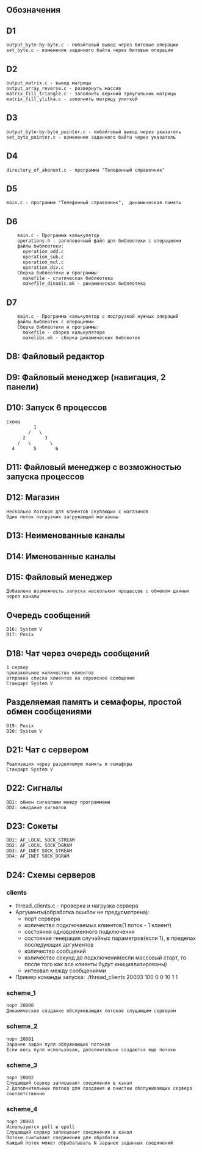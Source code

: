 ## Обозначения

## D1
    output_byte-by-byte.c - побайтовый вывод через битовые операции
    set_byte.c - изменение заданного байта через битовые операции

## D2
    output_matrix.c - вывод матрицы
    output_array_reverse.c - развернуть массив
    matrix_fill_triangle.c - заполнить верхний треугольник матрицы
    matrix_fill_ylitka.c - заполнить матрицу улиткой


## D3
    output_byte-by-byte_pointer.c - побайтовый вывод через указатель
    set_byte_pointer.c - изменение заданного байта через указатель

## D4
    directory_of_abonent.c - программа "Телефонный справочник"

## D5 
    main.c - программа "Телефонный справочник",  динамическая память


## D6
        main.c - Программа калькулятор 
        operations.h - заголовочный файл для библеотеки с операциями
        файлы библеотеки: 
          operation_add.c
          operation_sub.c
          operation_mul.c
          operation_div.c
        Сборка библеотеки и программы:
          makefile - статическая библеотека
          makefile_dinamic.mk - динамическая библеотека

## D7
        main.c - Программа калькулятор с подгрузкой нужных операций
        файлы библеотек с операциями
        Сборка библеотеки и программы:
          makefile - сборка калькулятора
          makelibs.mk - сборка динамических библеотек


## D8: Файловый редактор

## D9: Файловый менеджер (навигация, 2 панели)

## D10: Запуск 6 процессов
    Схема
              1
            /   \
          2       3
        /   \       \
      4       5       6
## D11: Файловый менеджер с возможностью запуска процессов

## D12: Магазин
    Несколько потоков для клиентов скупающих с магазинов
    Один поток погрузчик загружающий магазины

## D13: Неименованные каналы

## D14: Именованные каналы

## D15: Файловый менеджер
    Добавлена возможность запуска нескольких процессов с обменом данных через каналы

## Очередь сообщений
    D16: System V
    D17: Posix

## D18: Чат через очередь сообщений
    1 сервер
    произвольное количество клиентов
    отправка списка клиентов на сервисное сообщение
    Стандарт System V


## Разделяемая память и семафоры, простой обмен сообщениями
    D19: Posix
    D20: System V

## D21: Чат с сервером
    Реализация через разделяемую память и семафоры
    Стандарт System V


## D22: Сигналы
    DD1: обмен сигналами между программами
    DD2: ожидание сигналов

## D23: Сокеты
    DD1: AF_LOCAL SOCK_STREAM
    DD2: AF_LOCAL SOCK_DGRAM
    DD3: AF_INET SOCK_STREAM
    DD4: AF_INET SOCK_DGRAM

## D24: Схемы серверов


### clients
- thread_clients.c - проверка и нагрузка сервера
- Аргументы(обработка ошибок не предусмотрена):
    + порт сервера
    + количество подключаемых клиентов(1 поток - 1 клиент)
    + состояния одновременного подключения
    + состояние генерация случайных параметров(если 1), в пределах последующих аргументов
    + количество сообщений
    + количество секунд до подключения(если массовый старт, то после того как все клиенты будут инициализированы)
    + интервал между сообщениями
- Пример команды запуска: ./thread_clients 20003 100 0 0 10 1 1
### scheme_1
    порт 20000
    Динамическое создание обслуживающих потоков слущающим сервером
### scheme_2
    порт 20001
    Заранее задан пулл облужиающих потоков
    Если весь пулл использован, дополнительно создаются еще потоки
### scheme_3
    порт 20002
    Слущающий сервер записывает соединения в канал
    2 дополнительных потока для создания и очистки обслуживающих серверо соответственно
### scheme_4
    порт 20003
    Используются poll и epoll
    Слущающий сервер записывает соединения в канал
    Потоки считывают соединения для обработки
    Каждый поток может обрабатывать N заранее заданных соединений

















